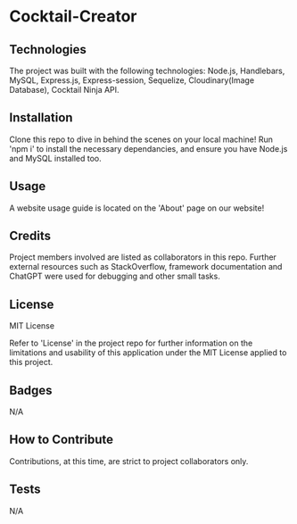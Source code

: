 # Cocktail-Creator

## Technologies

The project was built with the following technologies: Node.js, Handlebars, MySQL, Express.js, Express-session, Sequelize, Cloudinary(Image Database), Cocktail Ninja API.

## Installation 

Clone this repo to dive in behind the scenes on your local machine! Run 'npm i' to install the necessary dependancies, and ensure you have Node.js and MySQL installed too.

## Usage

A website usage guide is located on the 'About' page on our website!

## Credits

Project members involved are listed as collaborators in this repo. Further external resources such as StackOverflow, framework documentation and ChatGPT were used for debugging and other small tasks.

## License

MIT License

Refer to 'License' in the project repo for further information on the limitations and usability of this application under the MIT License applied to this project.

## Badges

N/A

## How to Contribute

Contributions, at this time, are strict to project collaborators only.

## Tests

N/A

